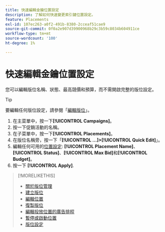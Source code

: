 ```yaml
---
title: 快速編輯金鑰位置設定
description: 了解如何快速變更索引鍵位置設定。
feature: Placements
exl-id: 107ec263-a0f2-491b-8380-2cceaf51cae9
source-git-commit: 0f0a2e907d39900968b29c3b59c8034b604911ce
workflow-type: tm+mt
source-wordcount: '100'
ht-degree: 1%

---
```


# 快速編輯金鑰位置設定

<!-- Some placements don't have this option. Clarify which placement types aren't eligible -- is it PG placements, or all placements using private inventory? And anything else? -->

您可以編輯版位名稱、狀態、最高競價和預算，而不需開啟完整的版位設定。

>[!TIP]
>
> 要編輯任何版位設定，請參閱「[編輯版位](/help/dsp/campaign-management/placements/placement-edit.md)」。

1. 在主菜單中，按一下&#x200B;**[!UICONTROL Campaigns]**。
1. 按一下促銷活動的名稱。
1. 在子菜單中，按一下&#x200B;**[!UICONTROL Placements]**。
1. 在版位名稱旁，按一下「**[!UICONTROL ...]>[!UICONTROL Quick Edit]**」。
1. 編輯任何可用的[位置設定](placement-settings.md): **[!UICONTROL Placement Name]**、**[!UICONTROL Status]**、**[!UICONTROL Max Bid]**&#x200B;和&#x200B;**[!UICONTROL Budget]**。
1. 按一下 **[!UICONTROL Apply]**.

>[!MORELIKETHIS]
>
>* [關於版位管理](placement-about.md)
>* [建立版位](placement-create.md)
>* [編輯位置](placement-edit.md)
>* [復製版位](placement-duplicate.md)
>* [編輯投放位置的廣告排程](placement-edit-ad-schedule.md)
>* [暫停或啟動位置](placement-pause-activate.md)
>* [版位設定](placement-settings.md)

